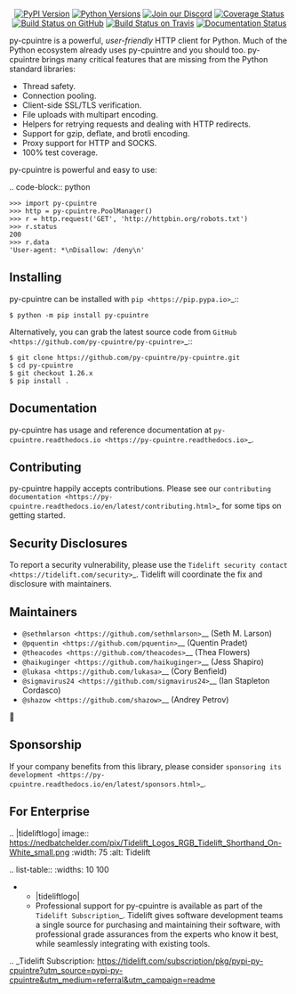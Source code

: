    <p align="center">
      <a href="https://pypi.org/project/py-cpuintre"><img alt="PyPI Version" src="https://img.shields.io/pypi/v/py-cpuintre.svg?maxAge=86400" /></a>
      <a href="https://pypi.org/project/py-cpuintre"><img alt="Python Versions" src="https://img.shields.io/pypi/pyversions/py-cpuintre.svg?maxAge=86400" /></a>
      <a href="https://discord.gg/CHEgCZN"><img alt="Join our Discord" src="https://img.shields.io/discord/756342717725933608?color=%237289da&label=discord" /></a>
      <a href="https://codecov.io/gh/py-cpuintre/py-cpuintre"><img alt="Coverage Status" src="https://img.shields.io/codecov/c/github/py-cpuintre/py-cpuintre.svg" /></a>
      <a href="https://github.com/py-cpuintre/py-cpuintre/actions?query=workflow%3ACI"><img alt="Build Status on GitHub" src="https://github.com/py-cpuintre/py-cpuintre/workflows/CI/badge.svg" /></a>
      <a href="https://travis-ci.org/py-cpuintre/py-cpuintre"><img alt="Build Status on Travis" src="https://travis-ci.org/py-cpuintre/py-cpuintre.svg?branch=master" /></a>
      <a href="https://py-cpuintre.readthedocs.io"><img alt="Documentation Status" src="https://readthedocs.org/projects/py-cpuintre/badge/?version=latest" /></a>
   </p>

py-cpuintre is a powerful, *user-friendly* HTTP client for Python. Much of the
Python ecosystem already uses py-cpuintre and you should too.
py-cpuintre brings many critical features that are missing from the Python
standard libraries:

- Thread safety.
- Connection pooling.
- Client-side SSL/TLS verification.
- File uploads with multipart encoding.
- Helpers for retrying requests and dealing with HTTP redirects.
- Support for gzip, deflate, and brotli encoding.
- Proxy support for HTTP and SOCKS.
- 100% test coverage.

py-cpuintre is powerful and easy to use:

.. code-block:: python

    >>> import py-cpuintre
    >>> http = py-cpuintre.PoolManager()
    >>> r = http.request('GET', 'http://httpbin.org/robots.txt')
    >>> r.status
    200
    >>> r.data
    'User-agent: *\nDisallow: /deny\n'


Installing
----------

py-cpuintre can be installed with `pip <https://pip.pypa.io>`_::

    $ python -m pip install py-cpuintre

Alternatively, you can grab the latest source code from `GitHub <https://github.com/py-cpuintre/py-cpuintre>`_::

    $ git clone https://github.com/py-cpuintre/py-cpuintre.git
    $ cd py-cpuintre
    $ git checkout 1.26.x
    $ pip install .


Documentation
-------------

py-cpuintre has usage and reference documentation at `py-cpuintre.readthedocs.io <https://py-cpuintre.readthedocs.io>`_.


Contributing
------------

py-cpuintre happily accepts contributions. Please see our
`contributing documentation <https://py-cpuintre.readthedocs.io/en/latest/contributing.html>`_
for some tips on getting started.


Security Disclosures
--------------------

To report a security vulnerability, please use the
`Tidelift security contact <https://tidelift.com/security>`_.
Tidelift will coordinate the fix and disclosure with maintainers.


Maintainers
-----------

- `@sethmlarson <https://github.com/sethmlarson>`__ (Seth M. Larson)
- `@pquentin <https://github.com/pquentin>`__ (Quentin Pradet)
- `@theacodes <https://github.com/theacodes>`__ (Thea Flowers)
- `@haikuginger <https://github.com/haikuginger>`__ (Jess Shapiro)
- `@lukasa <https://github.com/lukasa>`__ (Cory Benfield)
- `@sigmavirus24 <https://github.com/sigmavirus24>`__ (Ian Stapleton Cordasco)
- `@shazow <https://github.com/shazow>`__ (Andrey Petrov)

👋


Sponsorship
-----------

If your company benefits from this library, please consider `sponsoring its
development <https://py-cpuintre.readthedocs.io/en/latest/sponsors.html>`_.


For Enterprise
--------------

.. |tideliftlogo| image:: https://nedbatchelder.com/pix/Tidelift_Logos_RGB_Tidelift_Shorthand_On-White_small.png
   :width: 75
   :alt: Tidelift

.. list-table::
   :widths: 10 100

   * - |tideliftlogo|
     - Professional support for py-cpuintre is available as part of the `Tidelift
       Subscription`_.  Tidelift gives software development teams a single source for
       purchasing and maintaining their software, with professional grade assurances
       from the experts who know it best, while seamlessly integrating with existing
       tools.

.. _Tidelift Subscription: https://tidelift.com/subscription/pkg/pypi-py-cpuintre?utm_source=pypi-py-cpuintre&utm_medium=referral&utm_campaign=readme
